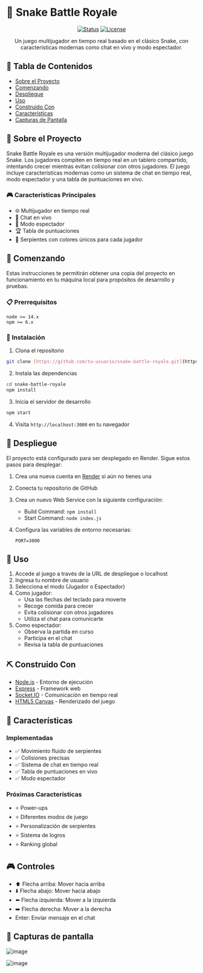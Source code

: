 # 🐍 Snake Battle Royale

<div align="center">

[![Status](https://img.shields.io/badge/status-active-success.svg)]()
[![License](https://img.shields.io/badge/license-MIT-blue.svg)](/LICENSE)

</div>

<p align="center">Un juego multijugador en tiempo real basado en el clásico Snake, con características modernas como chat en vivo y modo espectador.</p>

## 📝 Tabla de Contenidos

- [Sobre el Proyecto](#about)
- [Comenzando](#getting_started)
- [Despliegue](#deployment)
- [Uso](#usage)
- [Construido Con](#built_with)
- [Características](#features)
- [Capturas de Pantalla](#screenshots)


## 🧐 Sobre el Proyecto <a name = "about"></a>

Snake Battle Royale es una versión multijugador moderna del clásico juego Snake. Los jugadores compiten en tiempo real en un tablero compartido, intentando crecer mientras evitan colisionar con otros jugadores. El juego incluye características modernas como un sistema de chat en tiempo real, modo espectador y una tabla de puntuaciones en vivo.

### 🎮 Características Principales

- 🌐 Multijugador en tiempo real
- 💬 Chat en vivo
- 👥 Modo espectador
- 🏆 Tabla de puntuaciones
- 🎨 Serpientes con colores únicos para cada jugador

## 🏁 Comenzando <a name = "getting_started"></a>

Estas instrucciones te permitirán obtener una copia del proyecto en funcionamiento en tu máquina local para propósitos de desarrollo y pruebas.

### 📋 Prerrequisitos

```
node >= 14.x
npm >= 6.x
```

### 🔧 Instalación

1. Clona el repositorio

```bash
git clone [https://github.com/tu-usuario/snake-battle-royale.git](https://github.com/Yoel-Cristian-Quispe-Diaz/snake-.git)
```

2. Instala las dependencias

```bash
cd snake-battle-royale
npm install
```

3. Inicia el servidor de desarrollo

```bash
npm start
```

4. Visita `http://localhost:3000` en tu navegador

## 🚀 Despliegue <a name = "deployment"></a>

El proyecto está configurado para ser desplegado en Render. Sigue estos pasos para desplegar:

1. Crea una nueva cuenta en [Render](https://render.com) si aún no tienes una

2. Conecta tu repositorio de GitHub

3. Crea un nuevo Web Service con la siguiente configuración:
   - Build Command: `npm install`
   - Start Command: `node index.js`

4. Configura las variables de entorno necesarias:
   ```
   PORT=3000
   ```

## 🎈 Uso <a name="usage"></a>

1. Accede al juego a través de la URL de despliegue o localhost
2. Ingresa tu nombre de usuario
3. Selecciona el modo (Jugador o Espectador)
4. Como jugador:
   - Usa las flechas del teclado para moverte
   - Recoge comida para crecer
   - Evita colisionar con otros jugadores
   - Utiliza el chat para comunicarte
5. Como espectador:
   - Observa la partida en curso
   - Participa en el chat
   - Revisa la tabla de puntuaciones

## ⛏️ Construido Con <a name = "built_with"></a>

- [Node.js](https://nodejs.org/) - Entorno de ejecución
- [Express](https://expressjs.com/) - Framework web
- [Socket.IO](https://socket.io/) - Comunicación en tiempo real
- [HTML5 Canvas](https://www.w3.org/TR/2dcontext/) - Renderizado del juego

## 🎯 Características <a name = "features"></a>

### Implementadas
- ✅ Movimiento fluido de serpientes
- ✅ Colisiones precisas
- ✅ Sistema de chat en tiempo real
- ✅ Tabla de puntuaciones en vivo
- ✅ Modo espectador

### Próximas Características
- ⭐ Power-ups
- ⭐ Diferentes modos de juego
- ⭐ Personalización de serpientes
- ⭐ Sistema de logros
- ⭐ Ranking global

## 🎮 Controles

- ⬆️ Flecha arriba: Mover hacia arriba
- ⬇️ Flecha abajo: Mover hacia abajo
- ⬅️ Flecha izquierda: Mover a la izquierda
- ➡️ Flecha derecha: Mover a la derecha
- Enter: Enviar mensaje en el chat

## 🎯 Capturas de pantalla <a name = "screenshots"></a>


![image](https://github.com/user-attachments/assets/4f7651f8-b507-4ba4-a2eb-b07fb439567e)

![image](https://github.com/user-attachments/assets/30ac0ff0-5c36-4a40-9348-7f20ec6a7f71)

